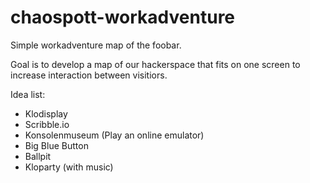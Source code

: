# chaospott-workadventure
Simple workadventure map of the foobar.

Goal is to develop a map of our hackerspace that fits on one screen to increase interaction between visitiors.

Idea list:
* Klodisplay
* Scribble.io
* Konsolenmuseum (Play an online emulator)
* Big Blue Button
* Ballpit
* Kloparty (with music)
